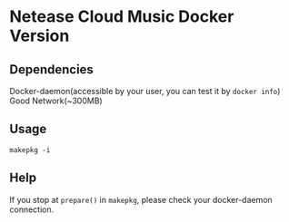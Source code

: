 # Netease Cloud Music Docker Version

## Dependencies

Docker-daemon(accessible by your user, you can test it by `docker info`)
Good Network(~300MB)

## Usage

```
makepkg -i
```

## Help

If you stop at `prepare()` in `makepkg`, please check your docker-daemon connection.

